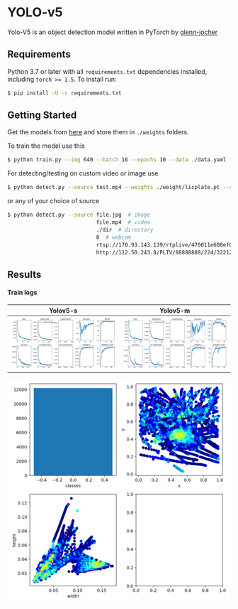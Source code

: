 # YOLO-v5

Yolo-V5 is an object detection model written in PyTorch by [glenn-jocher](https://github.com/glenn-jocher)

## Requirements

Python 3.7 or later with all `requirements.txt` dependencies installed, including `torch >= 1.5`. To install run:
```bash
$ pip install -U -r requirements.txt
```


## Getting Started

Get the models from [here](https://drive.google.com/drive/folders/1mK8vSS7bcvb-qREqdKwkM6qlK71sjp0-?usp=sharing) and store them in ```./weights``` folders.

To train the model use this 
```bash
$ python train.py --img 640 --batch 16 --epochs 10 --data ./data.yaml --cfg ./models/yolov5s.yaml --weights ./weights/yolov5s.pt
```


For detecting/testing on custom video or image use 
```bash
$ python detect.py --source test.mp4 --weights ./weight/licplate.pt --show-img
```
or any of your choice of source
```bash
$ python detect.py --source file.jpg  # image 
                            file.mp4  # video
                            ./dir  # directory
                            0  # webcam
                            rtsp://170.93.143.139/rtplive/470011e600ef003a004ee33696235daa  # rtsp stream
                            http://112.50.243.8/PLTV/88888888/224/3221225900/1.m3u8  # http stream
```

## Results

#### Train logs

| Yolov5-s | Yolov5-m |
| :------: | :-------:|
| ![](imgs/results_small.png) | ![](imgs/results_medium.png) |

![](imgs/labels.png) 






 


